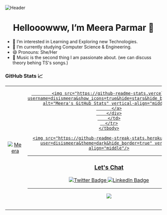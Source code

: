 ![Header](./MeeraBanner.gif)


<h1 align="center">Hellooowww, I’m Meera Parmar 👋 </h1>

- 👀 I’m interested in Learning and Exploring new Technologies.
- 🌱 I’m currently studying Computer Science & Engineering.
- 😄 Pronouns: She/Her
- 🎵 Music is the second thing I am passionate about. (we can discuss theory behing TS's songs.)




### GitHub Stats 📈
<div align="center">
  <table width="100%">
    <tbody>
      <tr>
        <td width="50%" style="border: none !important;">
        <div align="center" width="100%">
          <a href="https://github.com/disismeera">
            <img src="![](https://github-readme-stats.vercel.app/api?username=disismeera&theme=dark&hide_border=true&include_all_commits=true&count_private=true)<br/>" alt="Meera" vertical-align="middle"/>
          </a>
        </div>
        </td>
        <td width="50%" style="border: none !important;">
        <div align="center" width="100%">
          <a href="https://github.com/disismeera">
            
            <img src="https://github-readme-stats.vercel.app/api?username=disismeera&show_icons=true&hide=stars&hide_border=true" alt="Meera's GitHub Stats" vertical-align="middle"/>
          </a>
        </div>
        </td>
      </tr>
    </tbody>
  <table>
<div>
  
 
  <p align="center">
    
    <img src="https://github-readme-streak-stats.herokuapp.com/?user=disismeera&theme=dark&hide_border=true" vertical-align="middle"/>
  

    
  </p>

---



<h3>Let's Chat</h3>

[![Twitter Badge](https://img.shields.io/badge/Twitter-Profile-informational?style=flat&logo=twitter&logoColor=white&color=1CA2F1)](https://twitter.com/iammeera_)
[![LinkedIn Badge](https://img.shields.io/badge/LinkedIn-Profile-informational?style=flat&logo=linkedin&logoColor=white&color=0D76A8)](https://www.linkedin.com/in/meera-parmar-b8501a201/)

---
<div align='center'>

![](https://komarev.com/ghpvc/?username=disismeera&label=Profile+Views)

</div>







<!---
disismeera/disismeera is a ✨ special ✨ repository because its `README.md` (this file) appears on your GitHub profile.
You can click the Preview link to take a look at your changes.

--->
